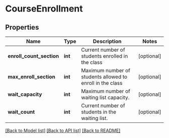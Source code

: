 # CourseEnrollment

## Properties
Name | Type | Description | Notes
------------ | ------------- | ------------- | -------------
**enroll_count_section** | **int** | Current number of students enrolled in the class | [optional] 
**max_enroll_section** | **int** | Maximum number of students allowed to enroll in the class | [optional] 
**wait_capacity** | **int** | Maximum number of waiting list capacity. | [optional] 
**wait_count** | **int** | Current number of students in the waiting list. | [optional] 

[[Back to Model list]](../README.md#documentation-for-models) [[Back to API list]](../README.md#documentation-for-api-endpoints) [[Back to README]](../README.md)

